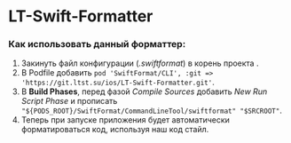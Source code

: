 # LT-Swift-Formatter

### Как использовать данный форматтер:
1. Закинуть файл конфигурации (*.swiftformat*) в корень проекта .
2. В Podfile добавить  `pod 'SwiftFormat/CLI', :git => 'https://git.ltst.su/ios/LT-Swift-Formatter.git'`.
3. В **Build Phases**, перед фазой *Compile Sources* добавить *New Run Script Phase* и прописать `"${PODS_ROOT}/SwiftFormat/CommandLineTool/swiftformat" "$SRCROOT"`.
4. Теперь при запуске приложения будет автоматически форматироваться код, используя наш код стайл.
